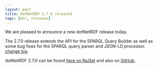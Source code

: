 ```yaml
---
layout: post
title: dotNetRDF 2.7.0 released
tags: [dnr, releases]
---
```


We are pleased to announce a new dotNetRDF release today.

The 2.7.0 release extends the API for the SPARQL Query Builder as well as some bug fixes for the SPARQL query parser and JSON-LD processor. [change log](https://github.com/dotnetrdf/dotnetrdf/blob/master/ChangeLog.txt).

dotNetRDF 2.7.0 can be found [here on NuGet](https://www.nuget.org/packages/dotNetRDF/2.7.0) and also on [GitHub](https://github.com/dotnetrdf/dotnetrdf/releases/tag/v2.7.0).

